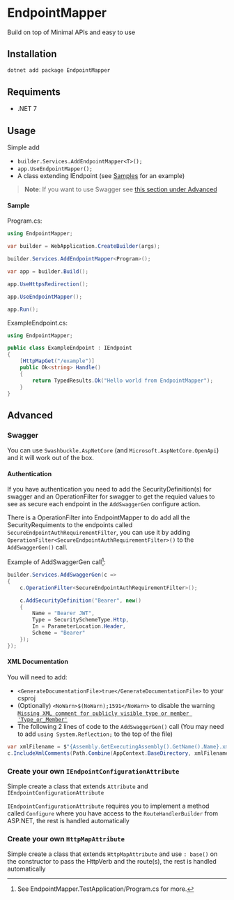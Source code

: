 # EndpointMapper

Build on top of Minimal APIs and easy to use

## Installation

```sh
dotnet add package EndpointMapper
```

## Requiments

- .NET 7

## Usage

Simple add 
- `builder.Services.AddEndpointMapper<T>();`
- `app.UseEndpointMapper();`
- A class extending IEndpoint (see [Samples](#sample) for an example)

> **Note**:
> If you want to use Swagger see [this section under Advanced](#swagger)

#### Sample

Program.cs: 
```cs
using EndpointMapper;

var builder = WebApplication.CreateBuilder(args);

builder.Services.AddEndpointMapper<Program>();

var app = builder.Build();

app.UseHttpsRedirection();

app.UseEndpointMapper();

app.Run();
```

ExampleEndpoint.cs:
```cs
using EndpointMapper;

public class ExampleEndpoint : IEndpoint
{
    [HttpMapGet("/example")]
    public Ok<string> Handle()
    {
        return TypedResults.Ok("Hello world from EndpointMapper");
    }
}
```

## Advanced

### Swagger
You can use `Swashbuckle.AspNetCore` (and `Microsoft.AspNetCore.OpenApi`) and it will work out of the box.

#### Authentication

If you have authentication you need to add the SecurityDefinition(s) for swagger and an OperationFilter for swagger
to get the requied values to see as secure each endpoint in the `AddSwaggerGen` configure action.

There is a OperationFilter into EndpointMapper to do add all the SecurityRequiments to the endpoints 
called `SecureEndpointAuthRequirementFilter`, you can use it by adding `OperationFilter<SecureEndpointAuthRequirementFilter>()`
to the `AddSwaggerGen()` call.

Example of AddSwaggerGen call[^1]:
```cs
builder.Services.AddSwaggerGen(c =>
{
    c.OperationFilter<SecureEndpointAuthRequirementFilter>();

    c.AddSecurityDefinition("Bearer", new()
    {
        Name = "Bearer JWT",
        Type = SecuritySchemeType.Http,
        In = ParameterLocation.Header,
        Scheme = "Bearer"
    });
});
```

#### XML Documentation
You will need to add:

- `<GenerateDocumentationFile>true</GenerateDocumentationFile>` to your csproj
- (Optionally) `<NoWarn>$(NoWarn);1591</NoWarn>` to disable the warning [`Missing XML comment for publicly visible type or member 'Type_or_Member'`](https://learn.microsoft.com/en-us/dotnet/csharp/language-reference/compiler-messages/cs1591)
- The following 2 lines of code to the `AddSwaggerGen()` call (You may need to add `using System.Reflection;` to the top of the file)
```cs
var xmlFilename = $"{Assembly.GetExecutingAssembly().GetName().Name}.xml";
c.IncludeXmlComments(Path.Combine(AppContext.BaseDirectory, xmlFilename), true);
```

### Create your own `IEndpointConfigurationAttribute`

Simple create a class that extends `Attribute` and `IEndpointConfigurationAttribute`

`IEndpointConfigurationAttribute` requires you to implement a method called `Configure` where you have access to the `RouteHandlerBuilder`
from ASP.NET, the rest is handled automatically

### Create your own `HttpMapAttribute`

Simple create a class that extends `HttpMapAttribute` and use `: base()` on the constructor to pass the HttpVerb and the route(s),
the rest is handled automatically

[^1]: See EndpointMapper.TestApplication/Program.cs for more.
